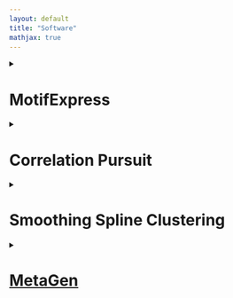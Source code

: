 ```yaml
---
layout: default
title: "Software"
mathjax: true
---
```


<details>
<summary> 
  
# MotifExpress

</summary>
<br>

MotifExpress1 is a tool for rapidly discovering cis-regulatory motifs by correlating sequence to expression data. It will discover motifs whose presence is best correlated with changes in genome-wide gene expression from a control state to an experimental state. It uses expression data as measured by microarray or RNA-seq, and repeatmasked sequence data from regions relevant to the genes whose expression has been measured.

## -Installing MotifExpress  
MotifExpress was designed for win32 systems, and requires a number of prerequisites to function. You should download them first if you do not have them:
* Python 2.5+
  * Numpy
* R 2.6.2
  * abind — download from inside R
  * impute — download from BioConductor
  * samr — download from BioConductor

Download MotifExpress [here](https://uofi.app.box.com/s/n1y3p3e4ntgcwjd9b8j2).

</details>


<details>
<summary> 
  
# Correlation Pursuit

</summary>
<br>

Correlation Pursuit (COP) is the package for selecting variables for SDR models via correlation pursuit. Unlike linear stepwise regression, COP does not impose a special form of relationship (such as linear) between the response variable and the predictor variables. The COP procedure selects variables that attain the maximum correlation between the transformed response and the linear combination of the variables. Various asymptotic properties of the COP procedure are established and, in particular, its variable selection performance under a diverging number of predictors and sample size is investigated. The excellent empirical performance of the COP procedure in comparison with existing methods is demonstrated in *“Correlation pursuit: forward stepwise variable selection for index models”*.
Downloads:


| Item |Link |
|-----|--------|
|Reference manual:|[COP.pdf](https://cran.r-project.org/src/contrib/Archive/COP/)|
|Package source:  |[COP_1.0-2.tar.gz](https://cran.r-project.org/src/contrib/Archive/COP/)|

</details>

<details>
<summary> 
  
# Smoothing Spline Clustering

</summary>
<br>

## What is Smoothing Spline Clustering?
Smoothing Spline Clustering is a statistical method for clustering time-series gene expression data. In particular, Smoothing Spline Clustering is useful for clustering genes in microarray experiments performed over several time points, for example, over the course of development, a drug treatment, or other temporally based experiments.

## What can Smoothing Spline Clustering tell me?
Smoothing Spline Clustering provides clusters of similarly expressed genes using a statistically rigorous, biologically based, data-driven method. Importantly, SSC provides the number of gene clusters in a given dataset without an a priori specification of the genes that belong to each cluster, a mean curve for each cluster describing the average expression profile of each cluster, and associated 95% confidence bands.
Example of an SSC cluster from D. melanogaster developmental data 1 showing mean expression curve and 95% confidence bands
![](/assets/flycurve.jpg)

## Why Use Smoothing Spline Clustering?
The big advantage of Smoothing Spline Clustering over other clustering algorithms is that you do not have to specify a priori the number of clusters in your dataset or specify the expected functional forms (curves) of genes in the data. SSC achieves this by modeling the natural properties of gene expression over time, taking into account gene-specific differences in gene expression within a cluster of similarly expressed genes, the effects of experimental measurement error, and missing data. Furthermore, SSC provides a visual summary of each cluster’s gene expression function and goodness-of-fit as shown above.
Additionally:
* SSClust is easy to install and use.
* SSClust is free and open-source.
* You don’t have to sign up to get it.
* It’s published in a peer-reviewed journal.
## Availability
* SSClust is freely available as a stand-alone package utilizing R
* SSClust is free and open-source academic software released under the GNU General Public License.
## Download
* SSClust3.1
## Running SSClust
* SSClust is run from the R command line by typing:
```
source("SSClust.R")
```

**Note**: The master control text file SSClust.R must be edited before running SSClust.It includes the location of your input data, number of clusters, number of RCEM chains to run, and RCEM threshold.SSClust is run repeatedly, each time increasing the number of clusters specified, until a minimum BIC score is achieved. For further details consult the [SSClust Manual](https://uofi.app.box.com/s/grjrnu0qn68mfrtxrgwt) and [Ma et al. 2006](https://uofi.app.box.com/s/be2h33o04e76kn5i47wq).
</details>


<details>
<summary> 
  
# [MetaGen](https://github.com/BioAlgs/MetaGen)

</summary>
<br>

</details>
